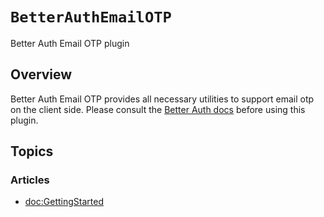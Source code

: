 # ``BetterAuthEmailOTP``

Better Auth Email OTP plugin

## Overview

Better Auth Email OTP provides all necessary utilities to support email otp on the client side. Please consult the [Better Auth docs](https://www.better-auth.com/docs) before using this plugin.

## Topics

### Articles

- <doc:GettingStarted>
